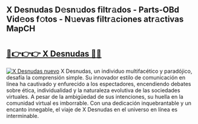 ## X Desnudas D𝚎sn𝚞dos filtr𝚊dos - Parts-OBd Vid𝚎os f𝚘tos - N𝚞evas filtr𝚊ciones atr𝚊ctivas MapCH

# <h2><a href="http://mb756n.tromn.icu/?c=X+Desnudas">🔗👉👉👉 X Desnudas 🔗🔗</a></h2>

[![X Desnudas nuevo](https://i.imgur.com/pEAQMta.gif)](http://mb756n.tromn.icu/?c=X+Desnudas)
X Desnudas, un individuo multifacético y paradójico, desafía la comprensión simple. Su innovador estilo de comunicación en línea ha cautivado y enfurecido a los espectadores, encendiendo debates sobre ética, individualidad y la naturaleza evolutiva de las sociedades virtuales. A pesar de la ambigüedad de sus intenciones, su huella en la comunidad virtual es imborrable. Con una dedicación inquebrantable y un encanto innegable, el viaje de X Desnudas en el universo en línea es interminable.
